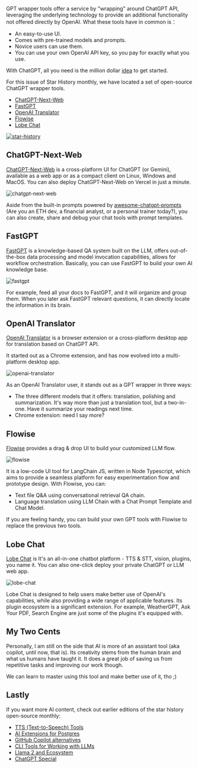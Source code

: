 GPT wrapper tools offer a service by "wrapping" around ChatGPT API, leveraging the underlying technology to provide an additional functionality not offered directly by OpenAI. What these tools have in common is：

-   An easy-to-use UI.
-   Comes with pre-trained models and prompts.
-   Novice users can use them.
-   You can use your own OpenAI API key, so you pay for exactly what you use.

With ChatGPT, all you need is the million dollar [idea](https://twitter.com/debarghya_das/status/1748014098967912456) to get started.

For this issue of Star History monthly, we have located a set of open-source ChatGPT wrapper tools.

-   [ChatGPT-Next-Web](#chatgpt-next-web)
-   [FastGPT](#fastgpt)
-   [OpenAI Translator](#openai-translator)
-   [Flowise](#flowise)
-   [Lobe Chat](#lobe-chat)

[![star-history](/assets/blog/gpt-wrappers/star-history.webp)](/#labring/fastgpt&flowiseai/flowise&openai-translator/openai-translator&lobehub/lobe-chat&ChatGPTNextWeb/ChatGPT-Next-Web&Date)

## ChatGPT-Next-Web

[ChatGPT-Next-Web](https://github.com/ChatGPTNextWeb/ChatGPT-Next-Web) is a cross-platform UI for ChatGPT (or Gemini), available as a web app or as a compact client on Linux, Windows and MacOS. You can also deploy ChatGPT-Next-Web on Vercel in just a minute.

![chatgpt-next-web](/assets/blog/gpt-wrappers/chatgpt-next-web.webp)

Aside from the built-in prompts powered by [awesome-chatgpt-prompts](https://github.com/f/awesome-chatgpt-prompts) (Are you an ETH dev, a financial analyst, or a personal trainer today?), you can also create, share and debug your chat tools with prompt templates.

## FastGPT

[FastGPT](https://github.com/labring/FastGPT) is a knowledge-based QA system built on the LLM, offers out-of-the-box data processing and model invocation capabilities, allows for workflow orchestration. Basically, you can use FastGPT to build your own AI knowledge base.

![fastgpt](/assets/blog/gpt-wrappers/fastgpt.webp)

For example, feed all your docs to FastGPT, and it will organize and group them. When you later ask FastGPT relevant questions, it can directly locate the information in its brain.

## OpenAI Translator

[OpenAI Translator](https://github.com/openai-translator/openai-translator) is a browser extension or a cross-platform desktop app for translation based on ChatGPT API.

It started out as a Chrome extension, and has now evolved into a multi-platform desktop app.

![openai-translator](/assets/blog/gpt-wrappers/openai-translator.webp)

As an OpenAI Translator user, it stands out as a GPT wrapper in three ways:

-   The three different models that it offers: translation, polishing and summarization. It's way more than just a translation tool, but a two-in-one. Have it summarize your readings next time.
-   Chrome extension: need I say more?

## Flowise

[Flowise](https://github.com/FlowiseAI/Flowise) provides a drag & drop UI to build your customized LLM flow.

![flowise](/assets/blog/gpt-wrappers/flowise.webp)

It is a low-code UI tool for LangChain JS, written in Node Typescript, which aims to provide a seamless platform for easy experimentation flow and prototype design. With Flowise, you can:

-   Text file Q&A using conversational retrieval QA chain.
-   Language translation using LLM Chain with a Chat Prompt Template and Chat Model.

If you are feeling handy, you can build your own GPT tools with Flowise to replace the previous two tools.

## Lobe Chat

[Lobe Chat](https://github.com/lobehub/lobe-chat) is It's an all-in-one chatbot platform - TTS & STT, vision, plugins, you name it. You can also one-click deploy your private ChatGPT or LLM web app.

![lobe-chat](/assets/blog/gpt-wrappers/lobe-chat.webp)

Lobe Chat is designed to help users make better use of OpenAI's capabilities, while also providing a wide range of applicable features. Its plugin ecosystem is a significant extension. For example, WeatherGPT, Ask Your PDF, Search Engine are just some of the plugins it's equipped with.

## My Two Cents

Personally, I am still on the side that AI is more of an assistant tool (aka copilot, until now, that is). Its creativity stems from the human brain and what us humans have taught it. It does a great job of saving us from repetitive tasks and improving our work though.

We can learn to master using this tool and make better use of it, tho ;)

## Lastly

If you want more AI content, check out earlier editions of the star history open-source monthly:

-   [TTS (Text-to-Speech) Tools](/blog/tts)
-   [AI Extensions for Postgres](/blog/ai-for-postgres)
-   [GitHub Copilot alternatives](/blog/coding-ai)
-   [CLI Tools for Working with LLMs](/blog/cli-tool-for-llm)
-   [Llama 2 and Ecosystem](/blog/llama2)
-   [ChatGPT Special](/blog/star-history-monthly-pick-202303)
